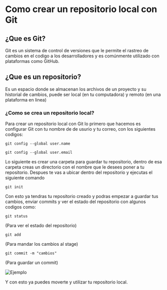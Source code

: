 # Como crear un repositorio local con Git

## ¿Que es Git?
Git es un sistema de control de versiones que le permite el rastreo de cambios en el codigo a los desarrolladores y es comúnmente utilizado con plataformas como GitHub.

## ¿Que es un repositorio?
Es un espacio donde se almacenan los archivos de un proyecto y su historial de cambios, puede ser local (en tu computadora) y remoto (en una plataforma en linea)

### ¿Como se crea un repositorio local?
Para crear un repositorio local con Git lo primero que hacemos es configurar Git con tu nombre de de usurio y tu correo, con los siguientes codigos:

```git config --global user.name``` 


```git config --global user.email```

Lo siguiente es crear una carpeta para guardar tu repositorio, dentro de esa carpeta creas un directorio con el nombre que le desees poner a tu repositorio.
Despues te vas a ubicar dentro del repositorio y ejecutas el siguiente comando 

```git init```

Con esto ya tendras tu repositorio creado y podras empezar a guardar tus cambios, enviar commits y ver el estado del repositorio con algunos codigos como:

```git status``` 

 (Para ver el estado del repositorio)

```git add``` 
 
 (Para mandar los cambios al stage)

```git commit -m "cambios"``` 

(Para guardar un commit)

  ![Ejemplo](../images/eb105ed6-b837-4892-8f5e-f1359b9d7785.jpg)


Y con esto ya puedes moverte y utilizar tu repositorio local.
